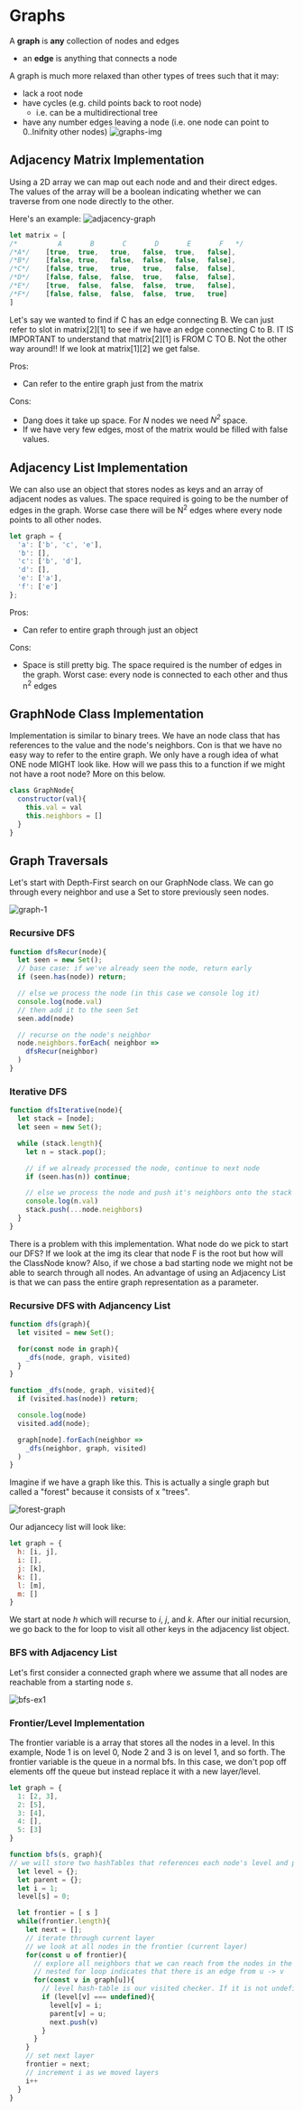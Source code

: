 # Graphs
A **graph** is **any** collection of nodes and edges 
* an **edge** is anything that connects a node 

A graph is much more relaxed than other types of trees such that it may:
* lack a root node
* have cycles (e.g. child points back to root node)
  * i.e. can be a multidirectional tree
* have any number edges leaving a node (i.e. one node can point to 0..Inifnity other nodes)
![graphs-img](./sample-graph.png)

## Adjacency Matrix Implementation 
Using a 2D array we can map out each node and and their direct edges. The values of the array will be a boolean indicating whether we can traverse from one node directly to the other. 

Here's an example: 
![adjacency-graph](./adjacency-graph.png)

```js
let matrix = [
/*          A       B       C       D       E       F   */
/*A*/    [true,  true,   true,   false,  true,   false],
/*B*/    [false, true,   false,  false,  false,  false],
/*C*/    [false, true,   true,   true,   false,  false],
/*D*/    [false, false,  false,  true,   false,  false],
/*E*/    [true,  false,  false,  false,  true,   false],
/*F*/    [false, false,  false,  false,  true,   true]
]
```
Let's say we wanted to find if C has an edge connecting B. We can just refer to slot in matrix[2][1] to see if we have an edge connecting C to B. IT IS IMPORTANT to understand that matrix[2][1] is FROM C TO B. Not the other way around!! If we look at matrix[1][2] we get false. 

Pros:
* Can refer to the entire graph just from the matrix

Cons:
* Dang does it take up space. For *N* nodes we need *N<sup>2</sup>* space. 
* If we have very few edges, most of the matrix would be filled with false values. 

## Adjacency List Implementation
We can also use an object that stores nodes as keys and an array of adjacent nodes as values. The space required is going to be the number of edges in the graph. Worse case there will be N<sup>2</sup> edges where every node points to all other nodes.

```js
let graph = {
  'a': ['b', 'c', 'e'],
  'b': [],
  'c': ['b', 'd'],
  'd': [],
  'e': ['a'],
  'f': ['e']
};
```

Pros:
* Can refer to entire graph through just an object

Cons:
* Space is still pretty big. The space required is the number of edges in the graph. Worst case: every node is connected to each other and thus n<sup>2</sup> edges

## GraphNode Class Implementation
Implementation is similar to binary trees. We have an node class that has references to the value and the node's neighbors. Con is that we have no easy way to refer to the entire graph. We only have a rough idea of what ONE node MIGHT look like. How will we pass this to a function if we might not have a root node? More on this below.

```js
class GraphNode{
  constructor(val){
    this.val = val
    this.neighbors = []
  }
}
```

## Graph Traversals
Let's start with Depth-First search on our GraphNode class. We can go through every neighbor and use a Set to store previously seen nodes. 

![graph-1](./graph-1.png)

### Recursive DFS

```js
function dfsRecur(node){
  let seen = new Set();
  // base case: if we've already seen the node, return early
  if (seen.has(node)) return;

  // else we process the node (in this case we console log it)
  console.log(node.val)
  // then add it to the seen Set 
  seen.add(node)

  // recurse on the node's neighbor 
  node.neighbors.forEach( neighbor => 
    dfsRecur(neighbor)
  )
}
```

### Iterative DFS

```js
function dfsIterative(node){
  let stack = [node];
  let seen = new Set();

  while (stack.length){
    let n = stack.pop();

    // if we already processed the node, continue to next node
    if (seen.has(n)) continue;

    // else we process the node and push it's neighbors onto the stack
    console.log(n.val)
    stack.push(...node.neighbors)
  }
}
```

There is a problem with this implementation. What node do we pick to start our DFS? If we look at the img its clear that node F is the root but how will the ClassNode know? Also, if we chose a bad starting node we might not be able to search through all nodes. An advantage of using an Adjacency List is that we can pass the entire graph representation as a parameter. 

### Recursive DFS with Adjancency List
```js
function dfs(graph){
  let visited = new Set();

  for(const node in graph){
    _dfs(node, graph, visited)
  }
}

function _dfs(node, graph, visited){
  if (visited.has(node)) return;

  console.log(node)
  visited.add(node);

  graph[node].forEach(neighbor =>
    _dfs(neighbor, graph, visited)
  )
}
```

Imagine if we have a graph like this. This is actually a single graph but called a "forest" because it consists of x "trees". 

![forest-graph](./forest.png)

Our adjancecy list will look like:
```js
let graph = {
  h: [i, j],
  i: [],
  j: [k],
  k: [],
  l: [m],
  m: []
}
```

We start at node *h* which will recurse to *i*, *j*, and *k*. After our initial recursion, we go back to the for loop to visit all other keys in the adjacency list object. 

### BFS with Adjacency List
Let's first consider a connected graph where we assume that all nodes are reachable from a starting node *s*. 

![bfs-ex1](./bfs-adj-1.png)

### Frontier/Level Implementation
The frontier variable is a array that stores all the nodes in a level. In this example, Node 1 is on level 0, Node 2 and 3 is on level 1, and so forth. The frontier variable is the queue in a normal bfs. In this case, we don't pop off elements off the queue but instead replace it with a new layer/level.
```js
let graph = {
  1: [2, 3],
  2: [5],
  3: [4],
  4: [],
  5: [3]
}

function bfs(s, graph){
// we will store two hashTables that references each node's level and parent element
  let level = {};
  let parent = {};
  let i = 1;
  level[s] = 0;

  let frontier = [ s ]
  while(frontier.length){
    let next = [];
    // iterate through current layer
    // we look at all nodes in the frontier (current layer)
    for(const u of frontier){
      // explore all neighbors that we can reach from the nodes in the frontier
      // nested for loop indicates that there is an edge from u -> v 
      for(const v in graph[u]){
        // level hash-table is our visited checker. If it is not undefined that we have already explored this node
        if (level[v] === undefined){
          level[v] = i;
          parent[v] = u;
          next.push(v)
        }
      }
    }
    // set next layer
    frontier = next;
    // increment i as we moved layers 
    i++
  }
}
```